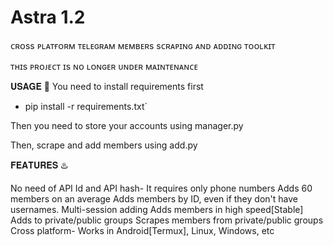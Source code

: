 # Astra 1.2
ᴄʀᴏss ᴘʟᴀᴛғᴏʀᴍ ᴛᴇʟᴇɢʀᴀᴍ ᴍᴇᴍʙᴇʀs sᴄʀᴀᴘɪɴɢ ᴀɴᴅ ᴀᴅᴅɪɴɢ ᴛᴏᴏʟᴋɪᴛ

ᴛʜɪs ᴘʀᴏᴊᴇᴄᴛ ɪs ɴᴏ ʟᴏɴɢᴇʀ ᴜɴᴅᴇʀ ᴍᴀɪɴᴛᴇɴᴀɴᴄᴇ

𝐔𝐒𝐀𝐆𝐄 🧰
You need to install requirements first 
- pip install -r requirements.txt`

Then you need to store your accounts using manager.py

Then, scrape and add members using add.py

𝐅𝐄𝐀𝐓𝐔𝐑𝐄𝐒 ♨️

No need of API Id and API hash- It requires only phone numbers
Adds 60 members on an average
Adds members by ID, even if they don't have usernames.
Multi-session adding
Adds members in high speed[Stable]
Adds to private/public groups
Scrapes members from private/public groups
Cross platform- Works in Android[Termux], Linux, Windows, etc
